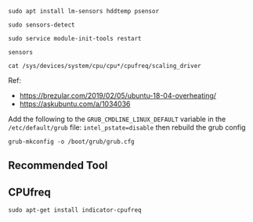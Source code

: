 ```
sudo apt install lm-sensors hddtemp psensor

sudo sensors-detect

sudo service module-init-tools restart

sensors

cat /sys/devices/system/cpu/cpu*/cpufreq/scaling_driver
```

Ref:
- https://brezular.com/2019/02/05/ubuntu-18-04-overheating/
- https://askubuntu.com/a/1034036

Add the following to the
`GRUB_CMDLINE_LINUX_DEFAULT` variable in the `/etc/default/grub` file: `intel_pstate=disable` then rebuild the grub config
```
grub-mkconfig -o /boot/grub/grub.cfg
```

## Recommended Tool

## CPUfreq
```
sudo apt-get install indicator-cpufreq
```
